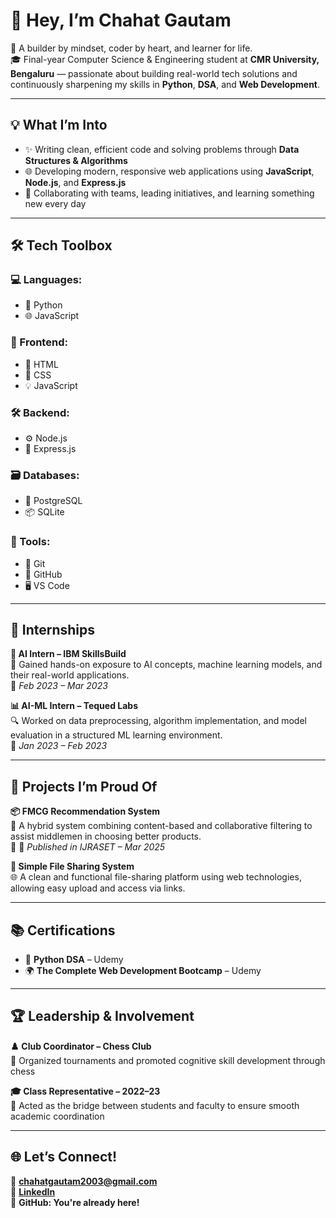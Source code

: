 # 👋 Hey, I’m Chahat Gautam

🚀 A builder by mindset, coder by heart, and learner for life.  
🎓 Final-year Computer Science & Engineering student at **CMR University, Bengaluru** — passionate about building real-world tech solutions and continuously sharpening my skills in **Python**, **DSA**, and **Web Development**.

---

## 💡 What I’m Into
- ✨ Writing clean, efficient code and solving problems through **Data Structures & Algorithms**
- 🌐 Developing modern, responsive web applications using **JavaScript**, **Node.js**, and **Express.js**
- 🤝 Collaborating with teams, leading initiatives, and learning something new every day

---

## 🛠️ Tech Toolbox

### 💻 Languages:
- 🐍 Python
- 🌐 JavaScript

### 🎨 Frontend:
- 🧱 HTML
- 🎨 CSS
- 💡 JavaScript

### 🛠️ Backend:
- ⚙️ Node.js
- 🚂 Express.js

### 🗃️ Databases:
- 🐘 PostgreSQL
- 📦 SQLite

### 🧰 Tools:
- 🧪 Git
- 🐙 GitHub
- 🖥️ VS Code

---

## 💼 Internships

**🤖 AI Intern – IBM SkillsBuild**  
🧪 Gained hands-on exposure to AI concepts, machine learning models, and their real-world applications.  
📅 *Feb 2023 – Mar 2023*

**📊 AI-ML Intern – Tequed Labs**  
🔍 Worked on data preprocessing, algorithm implementation, and model evaluation in a structured ML learning environment.  
📅 *Jan 2023 – Feb 2023*

---

## 🧠 Projects I’m Proud Of

**📦 FMCG Recommendation System**  
🤝 A hybrid system combining content-based and collaborative filtering to assist middlemen in choosing better products.  
📄 🔗 *Published in IJRASET – Mar 2025*

**📁 Simple File Sharing System**  
🌐 A clean and functional file-sharing platform using web technologies, allowing easy upload and access via links.

---

## 📚 Certifications
- 🐍 **Python DSA** – Udemy  
- 🌍 **The Complete Web Development Bootcamp** – Udemy

---

## 🏆 Leadership & Involvement
**♟️ Club Coordinator – Chess Club**  
🧠 Organized tournaments and promoted cognitive skill development through chess  

**🎓 Class Representative – 2022–23**  
📣 Acted as the bridge between students and faculty to ensure smooth academic coordination

---

## 🌐 Let’s Connect!
📧 **chahatgautam2003@gmail.com**  
🔗 [**LinkedIn**](https://www.linkedin.com/in/chahat-gautam-/)  
🐙 **GitHub: You're already here!**

